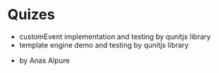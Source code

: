 # Quizes 

- customEvent implementation and testing by qunitjs library  
- template engine demo  and testing by qunitjs library  

* by Anas Alpure
